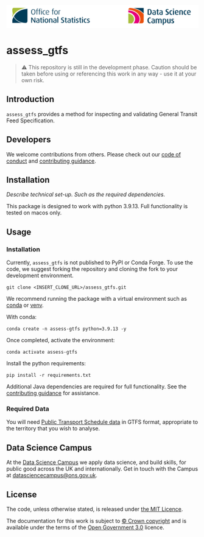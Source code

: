 <!--- Badges start --->


<!--- Badges end --->

<img src="https://github.com/datasciencecampus/awesome-campus/blob/master/ons_dsc_logo.png">

# assess_gtfs

> :warning: This repository is still in the development phase. Caution should
be taken before using or referencing this work in any way - use it at your own
risk.

## Introduction
<!-- *Describe what this repo contains and what the project is.* -->

`assess_gtfs` provides a method for inspecting and validating General Transit
Feed Specification.

## Developers
We welcome contributions from others. Please check out our
[code of conduct](CODE_OF_CONDUCT.md) and
[contributing guidance](CONTRIBUTING.md###Set-up).

## Installation
*Describe technical set-up. Such as the required dependencies.*

This package is designed to work with python 3.9.13. Full functionality is
tested on macos only.


## Usage
<!-- *Explain how to use the things in the repo.* -->

### Installation

Currently, `assess_gtfs` is not published to PyPI or Conda Forge. To
use the code, we suggest forking the repository and cloning the fork to your
development environment.

```
git clone <INSERT_CLONE_URL>/assess_gtfs.git
```

We recommend running the package with a virtual environment such as
[conda](https://conda.io/projects/conda/en/latest/user-guide/tasks/manage-environments.html)
or [venv](https://docs.python.org/3/library/venv.html).

With conda:
```
conda create -n assess-gtfs python=3.9.13 -y
```
Once completed, activate the environment:
```
conda activate assess-gtfs
```
Install the python requirements:
```
pip install -r requirements.txt
```
Additional Java dependencies are required for full functionality. See the
[contributing guidance](./CONTRIBUTING.md) for assistance.

### Required Data

You will need
[Public Transport Schedule data](https://data.bus-data.dft.gov.uk/downloads/)
in GTFS format, appropriate to the territory that you wish to analyse.

## Data Science Campus
At the [Data Science Campus](https://datasciencecampus.ons.gov.uk/about-us/) we
apply data science, and build skills, for public good across the UK and
internationally. Get in touch with the Campus at
[datasciencecampus@ons.gov.uk](datasciencecampus@ons.gov.uk).

## License
<!-- Unless stated, the codebase is released under [the MIT Licence][mit]. -->

The code, unless otherwise stated, is released under [the MIT Licence][mit].

The documentation for this work is subject to [© Crown copyright][copyright]
and is available under the terms of the [Open Government 3.0][ogl] licence.

[mit]: LICENCE
[copyright]: http://www.nationalarchives.gov.uk/information-management/re-using-public-sector-information/uk-government-licensing-framework/crown-copyright/
[ogl]: http://www.nationalarchives.gov.uk/doc/open-government-licence/version/3/
